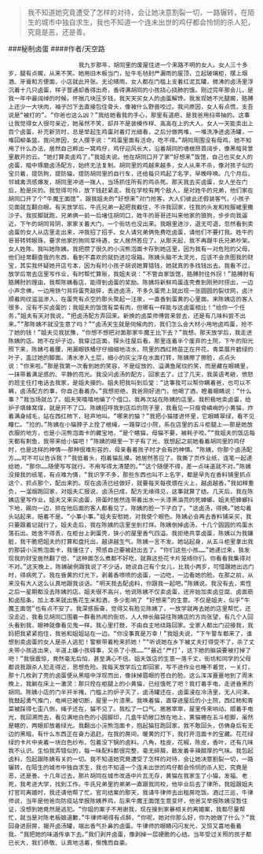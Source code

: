 > 我不知道她究竟遭受了怎样的对待，会让她决意割裂一切，一路辗转，在陌生的城市中独自求生，我也不知道一个连未出世的鸡仔都会怜悯的杀人犯，究竟是恶，还是善。

###秘制卤蛋
####作者/天空路

						我九岁那年，胡同里的废屋住进一个来路不明的女人。女人三十多岁，腿有点瘸，从来不笑。她用旧木板当门，扯牛毛毡封严漏雨的屋顶，立起玻璃柜，摆上烟酒、牙膏和方便面，小店就此开张。无论晴雨，女人都在门槛上支着红泥瓦罐，微沸的卤汤里浮沉着十几只卤蛋，样子普通却香得出奇，香得满胡同的小孩挠心挠肺的饿。刚过完年那会儿，是我一年中最阔绰的时候。怀揣几块压岁钱，我天天买女人的卤蛋解馋。我发现她不光腿瘸，胳膊上还少一大块肉，袖子凹下去直接包住骨头，像被什么野兽咬过。我问原因，女人有点慌，支吾说是“被打的”。“你爸也这么凶？”我给她看我的手心，那里有道疤，是我爸用扫帚抽的。这事让我觉得女人很可亲近，她虽然不笑，却并不是装模作样、高高在上的大人。女人一天能卖出上百个卤蛋，补充新货时，总是举起生鸡蛋对着灯光细看，之后分做两堆，一堆洗净进卤汤罐，一堆回柳条篮。我问原因，女人摆手说：“鸡蛋里面有活命，吃不得。”胡同周围没有母鸡，她不知用了什么办法，居然自己孵出一窝鸡仔，鸡仔迎风长大，沿着胡同的墙根昂首阔步，像黑暗背景里散开的云。“她打算卖卤鸡了，”我姐夫说。他在胡同口开了家“好想来”饭馆，自己也买女人的卤蛋，暗中琢磨卤汤配方，始终无法复制。胡同里的鸡越来越多，女人从来不杀，像对孩子似的宝贝着，提防狗，提防猫，提防胡同里的自行车，还给每只鸡起了名字，早晚呼唤。几个月后，邻城禽流感爆发，胡同里冲进一拨人，当场抓住所有的鸡杀死。那天我去买卤蛋，女人坐在门后，脸是灰的。我觉得可怜，放下钱赶紧走。我在学校有两个敌人，是对姓牛的兄弟，他们家在胡同口开了个“牛魔王面馆”，跟我姐夫的“好想来”对门抢客，大人们彼此还假装客气，小孩子见面就互翻白眼。有天放学后，牛氏兄弟一起把我截住，不许我回家，往我的头发和校服裙里撒沙子。我拔脚就跑，兄弟俩一前一后堵住胡同口，姓牛的哥哥还叫来他家的狼狗，步步向我逼近。下午的胡同背阴，家家关着大门，一个街坊也没出来。我眼里进沙，退无可退，忽然看到卖卤蛋的女人从店里走出来，冲我招了招手。女人请兄弟俩免费吃卤蛋，请他们不要打我。姓牛的哥哥转转眼珠，要求他家的狗同享待遇，女人居然答应了。从那天起，我不再跟牛氏兄弟吵架。女人姓陈，我叫她陈姨。我把攒了很久的小浣熊泡面卡存到她店里，因为我有一对危险的父母，他们经常翻查我的东西，看到不喜欢的就扔进垃圾箱。陈姨头脑不太灵光，应该不会贪图我的财宝，其实我怀疑她开店亏本，因为有时小孩子胡说她算错钱，她就真的多找钱出去。我看不过，放学后常去店里写作业，有时帮忙算账，我姐夫说：“不管自家饭馆，胳膊肘往外拐！”胳膊肘有胳膊肘的理由，我帮陈姨看店，能得到卤蛋的奖励。陈姨将新鲜鸡蛋连壳煮到刚熟时捞出，一边小声念佛，一边用铁勺背将蛋壳敲碎，丢进卤汤，不多久蛋壳上就出现一张圆圆的裂纹网，卤汁顺着网纹滋滋渗入，在蛋壳有点空的那头聚起一汪泉，一直香到蛋黄的心里面。来陈姨店的客人很多，没有不买卤蛋的；我姐夫的饭馆有菜有肉，但哪有一样能与这卤蛋相比！“给你一个任务，”姐夫有天对我说，“把卤汤配方弄回来。新换的卤菜师傅尝来尝去，还是有几味料尝不出来。”“那陈姨不就没生意了吗？”“卤汤天生就是伺候肉的，我们怎么会大材小用地卤鸡蛋，抢不了她的钱！”姐夫见我犹豫，“你想不想把对面那家牛魔王比下去？”我想。那天放学后，我走进陈姨的店。她不在炉子边，我穿过店面，探头往屋后看。那里连着半个废弃的土院，下午的阳光照下来，陈姨弓着腰，用漏眼铁桶仔仔细细地浇水，院里的西红柿苗正在开花，青菜展开碧绿的叶子，盖过她的脚面。清水渗入土层，细小的灰尘浮在水面打转，陈姨擦了擦脸，点点头说：“你来啦。”那是我第一次看到她的笑容，不是绽放的、溢满鱼尾纹的笑，而是藏在眼睛里，一抹带着满足感的、平静的亮光。我没问卤汤的配方，回家去了。过了几天，我英语考砸，愤怒的班主任打电话去我家，是姐夫接的。姐夫把我叫到后堂：“这事我可以帮你瞒着爸，也可以不瞒，卤汤配方的事，你自己看着办。”我想拒绝，我爸刚好进门，他喝了酒，瞪着眼睛说：“什么事？”我当场就怂了。姐夫笑嘻嘻地编了个借口。我再次站在陈姨的店里。我积极地卖卤蛋，给炉子填蜂窝煤，就是开不了口。陈姨招呼我到店后的院子里，我看见一只瘦骨嶙峋的小黄猫，炸着满身绒毛，站在西红柿下，轻声地叫。“哪来的猫？”我把小猫搂进怀里，它眼睛翠绿，看不见瞳仁。“捡的。”陈姨在小猫脖子上拴了根绳，一路穿过小院，系在店里的五斗柜腿上——那是她放衣服的地方，也是小浣熊泡面卡的藏宝地，“是个瞎猫，母猫不要，被耗子咬。”“我姐夫的饭店每天都有剩鱼，我带来给小猫吧！”陈姨的眼里一下子有了光，我想起之前她看着胡同里的鸡仔时，也是这样的神情——那种很难形容的，母亲看着孩子时才会有的神情。“陈姨，你那个卤汤配方……可不可以告诉我？”我低着头，抱着猫乱摸。她居然答应了。我撕了页作业纸，连笔一起递给她，“那你……随便写写就行。不用写得太清楚的。”“这个随便不得，差一点味道就不对。”陈姨没接我的纸笔，有点难为情，“我识字不多，那些东西也叫不上名字，都是早先在香料铺里抓点这个，抓点那个，配出来的。现在卤汤已经做好，就要每天每夜煨在火上，越卤越香。”我如释重负，一溜烟跑回家，对姐夫汇报说，卤汤已成，配方无缘得见，这事就算了结。几天后，我在陈姨店里写作业，姐夫又来买卤蛋，捞蛋时居然连带着出水一头漆黑油亮的死蟑螂。姐夫把蟑螂抖下地，踢向一边，排在他后面的客人都看见了。陈姨的脸一下子白了。“这卤汤，得换。”她勾着头站起来，赔着不是。“小事小事。”姐夫安慰她，对我使个眼色。陈姨必会再去香料铺采买，我只要跟着记就行了。姐夫走后，我在陈姨的店里坐到打烊。陈姨倒掉卤汤，十几个圆圆的鸡蛋水落石出。她舍不得丢，在柜台上剥蛋壳，狭小的屋里香气四溢。我拒绝共享卤蛋，陈姨以为我嫌脏，我干脆把姐夫的打算和盘托出，越讲越生气。陈姨一言不发。她站起身，从五斗柜里拿出我的那袋小浣熊泡面卡，我僵住了，预感自己要被赶出去了。“你们这些小孩……”她递过来，我发现我的财宝居然翻了倍，“这种面怎么煮都不好吃，就靠这些花卡片笼络你们。你看看我集得对不对。”这天晚上，陈姨破例跟我说了不少话，她说自己有个女儿，比我小两岁，可惜跟她出远门时，得病死了。我在昏黄的灯光下，剥着香喷喷的卤蛋，一边吃，一边看她的脸。在那之前，从来没有大人这么认真地跟我谈话。“明天我去配卤料，你跟我一起吧。”陈姨说。我没有去，索性之后一星期都没去陈姨的店。姐夫很不高兴，他说陈姨不仅卖卤蛋，还开始加卖卤豆腐、卤面筋和卤茄条，加上本来就出售花生米和酒，多少影响了 “好想来”的生意。不仅是姐夫，似乎“牛魔王面馆”也有点不安了。我深感振奋，觉得又有脸见陈姨了，一放学就再去她的店里帮忙。还没走近，我看见胡同口围着一群看热闹的街坊，人人伸长脑袋往陈姨店的方向张望，有几个人回头看到我，眼神就像看见鬼一样。我心里打鼓，不由自主地绕路回家。全家人都出门迎接我，我妈把我紧紧抱住，我爸和姐姐站在一边。“你没事真是万幸！”我姐夫说，“下午警车都来了，谁想到卖卤蛋的女人是杀人逃犯！警察带着枪来抓她！”“听说她在乡下被丈夫打得受不了，杀了丈夫带小孩逃出来，半道上嫌小孩碍事，又杀了小孩……”“最近‘严打’，这下她的脑袋要被打掉了吧！”我很震惊，竟然毫无后怕，甚至满心不信。姐夫饭店的生意一落千丈，街坊和同学的父母都说我跟杀人犯走得近，思想危险。我每天放学后立即回家，写不进作业也睡不着觉，一关灯，那十几枚剥了壳的卤蛋便从黑暗中浮现而出，像抹掉眉眼的苍白的脸。这么浑浑噩噩地到了周末晚上，我躺在床上一激灵：那只拴在柜腿上的小黄猫，已经饿死了吧？我打着手电，走进昏黑的胡同。陈姨小店的门半开半掩，门槛上的炉子灭了，卤汤罐还在，卤蛋浸在冷汤里，无人问津。我鼓起勇气推门，电闸已被切断，屋里一片漆黑。我唤着猫，直穿进屋后的小土院，西红柿和青菜被踩得七歪八倒，绳子还在，猫不见了。我松了一口气。窸窸窣窣，屋里传来响动。顺着手电光，我回溯而去，看见满地白色的小圆脚印，几盒牛奶敞口放在地上，黄猫蜷在五斗柜脚，虽然是瞎的，两眼却放着绿光。我翻出小浣熊泡面卡，抱起猫狂跑回家，我不敢回头，仿佛身后有无边的黑暗，有什么东西正在奋力追赶。在我的房间，暖黄的灯下，我打开泡面卡的宝藏。花花绿绿的卡片中夹着一块白色纱布，包着没下锅的卤料。八角，桂皮，花椒，陈皮，香叶，还有几味我不认识。生怕我弄错似的，每一味配料都很完整，毫无碎屑，散发着辛辣醇厚的气味。我包起卤料，包起跟陈姨有关的一切。我不知道她究竟遭受了怎样的对待，会让她决意割裂一切，一路辗转，在陌生的城市中独自求生，我也不知道一个连未出世的鸡仔都会怜悯的杀人犯，究竟是恶，还是善。十几年过去，那片胡同在城市改造中片瓦无存，黄猫在我家生了小猫，发福、老死，我考进大学，找到工作。牛氏兄弟里的弟弟一直跟我同校，他毕业后去了律所，我姐跟姐夫打官司离婚时，我还请他帮了忙。官司结案的那天，我请牛律师去出租房吃饭。酒过三巡，牛律师说，当年是他爸向防疫站举报陈姨养鸡，后来牛魔王面馆生意变坏，他爸又举报陈姨没暂住证，没想到她竟然是逃犯。“你姐的案子不用谢我，现在接到家暴相关的离婚案，我都尽量帮忙，就当是对陈老板娘道歉，”牛律师喝得有点醉，“你呢，她对你那么好，你为她做了什么？”我回身进厨房，揭开卤汤罐，端出香气扑鼻的卤蛋。牛律师的眼睛闪闪发光，又惊又喜地看着我。“我把她的味道传承下去。”我们剥开卤蛋，像剥掉一层硬脆的心结。当年受过关照的孩子都已长大，我们恭敬、认真地活着，惭愧而自豪。			  		